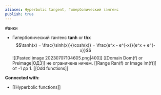 ```yaml
---
aliases: Hyperbolic tangent, Гиперболический тангенс
publish: true
---
```

#анки


- Гиперболический тангенс **tanh** or **thx** 
  $$\tanh(x) = \frac{\sinh(x)}{\cosh(x)} = \frac{e^x - e^{-x}}{e^x + e^{-x}}$$
  ![[Pasted image 20230707104605.png|400]]
[[Domain Dom(f) or Preimage|ОДЗ]] не ограничена ничем. [[Range Ran(f) or Image Im(f)]] от -1 до 1. [[Odd functions]]





**Connected with:**
- [[Hyperbolic functions]]

